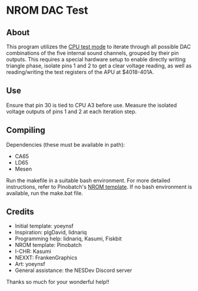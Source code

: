 # NROM DAC Test

## About

This program utilizes the [CPU test mode](https://www.nesdev.org/wiki/CPU_Test_Mode) to iterate through all possible DAC combinations of the five internal sound channels, grouped by their pin outputs.
This requires a special hardware setup to enable directly writing triangle phase, isolate pins 1 and 2 to get a clear voltage reading, as well as reading/writing the test registers of the APU at $4018-401A.

## Use

Ensure that pin 30 is tied to CPU A3 before use. Measure the isolated voltage outputs of pins 1 and 2 at each iteration step.

## Compiling

Dependencies (these must be available in path):
- CA65
- LD65
- Mesen

Run the makefile in a suitable bash environment. For more detailed instructions, refer to Pinobatch's [NROM template](https://github.com/pinobatch/nrom-template). If no bash environment is available, run the make.bat file.

## Credits

- Initial template: yoeynsf
- Inspiration: plgDavid, lidnariq
- Programming help: lidnariq, Kasumi, Fiskbit
- NROM template: Pinobatch
- I-CHR: Kasumi
- NEXXT: FrankenGraphics
- Art: yoeynsf
- General assistance: the NESDev Discord server

Thanks so much for your wonderful help!!

